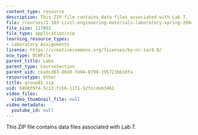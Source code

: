 ```yaml
---
content_type: resource
description: This ZIP file contains data files associated with Lab 7.
file: /courses/1-103-civil-engineering-materials-laboratory-spring-2004/68b8f9f45c12fcb611f152fccdeb3461_groupB1.zip
file_size: 117092
file_type: application/zip
learning_resource_types:
- Laboratory Assignments
license: https://creativecommons.org/licenses/by-nc-sa/4.0/
ocw_type: OCWFile
parent_title: Labs
parent_type: CourseSection
parent_uid: ceadcd63-d6dd-fe94-8798-195723bb10fa
resourcetype: Other
title: groupB1.zip
uid: 68b8f9f4-5c12-fcb6-11f1-52fccdeb3461
video_files:
  video_thumbnail_file: null
video_metadata:
  youtube_id: null
---
```

This ZIP file contains data files associated with Lab 7.